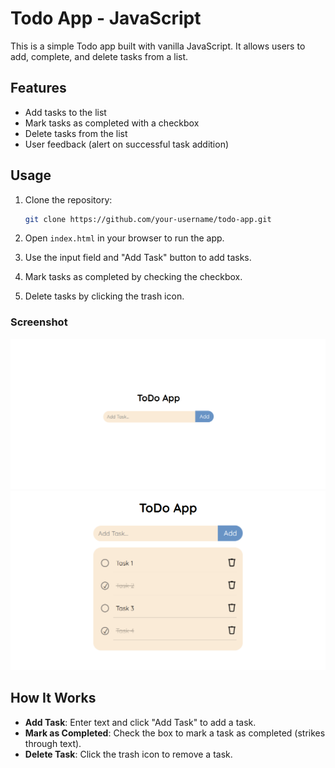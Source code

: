 # Todo App - JavaScript

This is a simple Todo app built with vanilla JavaScript. It allows users to add, complete, and delete tasks from a list.

## Features

- Add tasks to the list
- Mark tasks as completed with a checkbox
- Delete tasks from the list
- User feedback (alert on successful task addition)

## Usage

1. Clone the repository:
   ```bash
   git clone https://github.com/your-username/todo-app.git
   ```

2. Open `index.html` in your browser to run the app.
3. Use the input field and "Add Task" button to add tasks.
4. Mark tasks as completed by checking the checkbox.
5. Delete tasks by clicking the trash icon.

### Screenshot

![Todo App Screenshot](./assets/image.png)
![Todo App Screenshot](./assets/image1.png)

## How It Works

- **Add Task**: Enter text and click "Add Task" to add a task.
- **Mark as Completed**: Check the box to mark a task as completed (strikes through text).
- **Delete Task**: Click the trash icon to remove a task.